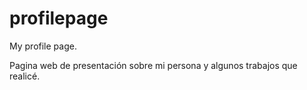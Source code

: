 # profilepage
My profile page.

Pagina web de presentación sobre mi persona y algunos trabajos que realicé.
